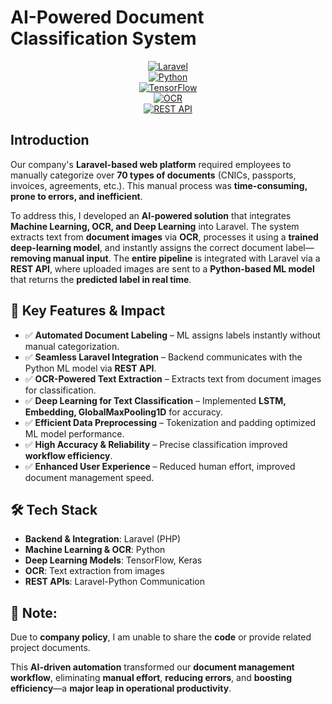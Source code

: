 # AI-Powered Document Classification System  

<div align="center">

[![Laravel](https://img.shields.io/badge/Laravel-Backend-red.svg?style=flat&logo=laravel)](https://laravel.com)  
[![Python](https://img.shields.io/badge/Python-ML%20%26%20OCR-blue.svg?style=flat&logo=python)](https://www.python.org)  
[![TensorFlow](https://img.shields.io/badge/TensorFlow-Deep%20Learning-orange.svg?style=flat&logo=tensorflow)](https://www.tensorflow.org)  
[![OCR](https://img.shields.io/badge/OCR-Text%20Extraction-yellow.svg?style=flat)]()  
[![REST API](https://img.shields.io/badge/REST%20API-Laravel%20%3C%3E%20Python-green.svg?style=flat)]()  

</div>

## Introduction  

Our company's **Laravel-based web platform** required employees to manually categorize over **70 types of documents** (CNICs, passports, invoices, agreements, etc.). This manual process was **time-consuming, prone to errors, and inefficient**.  

To address this, I developed an **AI-powered solution** that integrates **Machine Learning, OCR, and Deep Learning** into Laravel. The system extracts text from **document images** via **OCR**, processes it using a **trained deep-learning model**, and instantly assigns the correct document label—**removing manual input**. The **entire pipeline** is integrated with Laravel via a **REST API**, where uploaded images are sent to a **Python-based ML model** that returns the **predicted label in real time**.  

## 📌 Key Features & Impact  
- ✅ **Automated Document Labeling** – ML assigns labels instantly without manual categorization.  
- ✅ **Seamless Laravel Integration** – Backend communicates with the Python ML model via **REST API**.  
- ✅ **OCR-Powered Text Extraction** – Extracts text from document images for classification.  
- ✅ **Deep Learning for Text Classification** – Implemented **LSTM, Embedding, GlobalMaxPooling1D** for accuracy.  
- ✅ **Efficient Data Preprocessing** – Tokenization and padding optimized ML model performance.  
- ✅ **High Accuracy & Reliability** – Precise classification improved **workflow efficiency**.  
- ✅ **Enhanced User Experience** – Reduced human effort, improved document management speed.  

## 🛠 Tech Stack  
- **Backend & Integration**: Laravel (PHP)  
- **Machine Learning & OCR**: Python  
- **Deep Learning Models**: TensorFlow, Keras  
- **OCR**: Text extraction from images  
- **REST APIs**: Laravel-Python Communication  

## 📂 Note:  
Due to **company policy**, I am unable to share the **code** or provide related project documents.  

This **AI-driven automation** transformed our **document management workflow**, eliminating **manual effort**, **reducing errors**, and **boosting efficiency**—a **major leap in operational productivity**.  

